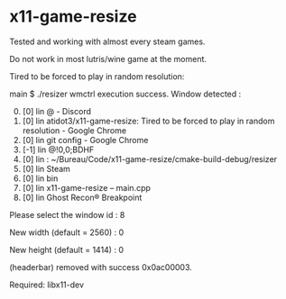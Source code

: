 # x11-game-resize

Tested and working with almost every steam games.

Do not work in most lutris/wine game at the moment.

Tired to be forced to play in random resolution:

main $ ./resizer 
wmctrl execution success.
Window detected :

0) [0]  lin @ - Discord
1) [0]  lin atidot3/x11-game-resize: Tired to be forced to play in random resolution - Google Chrome
2) [0]  lin git config - Google Chrome
3) [-1]  lin @!0,0;BDHF
4) [0]  lin : ~/Bureau/Code/x11-game-resize/cmake-build-debug/resizer
5) [0]  lin Steam
6) [0]  lin bin
7) [0]  lin x11-game-resize – main.cpp
8) [0]  lin Ghost Recon® Breakpoint

Please select the window id : 8

New width (default = 2560) : 0

New height (default = 1414) : 0

(headerbar) removed with success 0x0ac00003.


Required: libx11-dev
